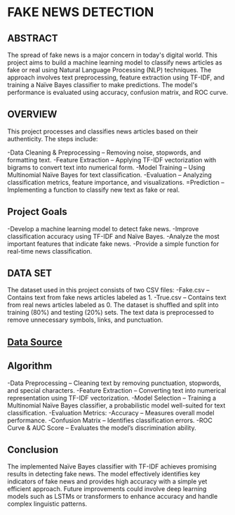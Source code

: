 
# FAKE NEWS DETECTION


## ABSTRACT

The spread of fake news is a major concern in today's digital world. This project aims to build a machine learning model to classify news articles as fake or real using Natural Language Processing (NLP) techniques. The approach involves text preprocessing, feature extraction using TF-IDF, and training a Naïve Bayes classifier to make predictions. The model's performance is evaluated using accuracy, confusion matrix, and ROC curve.



## OVERVIEW

 This project processes and classifies news articles based on their authenticity. The steps include:

-Data Cleaning & Preprocessing – Removing noise, stopwords, and formatting text.
-Feature Extraction – Applying TF-IDF vectorization with bigrams to convert text into numerical form.
-Model Training – Using Multinomial Naïve Bayes for text classification.
-Evaluation – Analyzing classification metrics, feature importance, and visualizations.
=Prediction – Implementing a function to classify new text as fake or real.


## Project Goals

-Develop a machine learning model to detect fake news.
-Improve classification accuracy using TF-IDF and Naïve Bayes.
-Analyze the most important features that indicate fake news.
-Provide a simple function for real-time news classification.


## DATA SET
The dataset used in this project consists of two CSV files:
-Fake.csv – Contains text from fake news articles labeled as 1.
-True.csv – Contains text from real news articles labeled as 0.
The dataset is shuffled and split into training (80%) and testing (20%) sets. The text data is preprocessed to remove unnecessary symbols, links, and punctuation.

## [Data Source](https://www.kaggle.com/datasets/jainpooja/fake-news-detection)


## Algorithm

-Data Preprocessing – Cleaning text by removing punctuation, stopwords, and special characters.
-Feature Extraction – Converting text into numerical representation using TF-IDF vectorization.
-Model Selection – Training a Multinomial Naïve Bayes classifier, a probabilistic model well-suited for text classification.
-Evaluation Metrics:
    -Accuracy – Measures overall model performance.
    -Confusion Matrix – Identifies classification errors.
    -ROC Curve & AUC Score – Evaluates the model’s discrimination ability.

## Conclusion

  The implemented Naïve Bayes classifier with TF-IDF achieves promising results in detecting fake news. The model effectively identifies key indicators of fake news and provides high accuracy with a simple yet efficient approach. Future improvements could involve deep learning models such as LSTMs or transformers to enhance accuracy and handle complex linguistic patterns.



